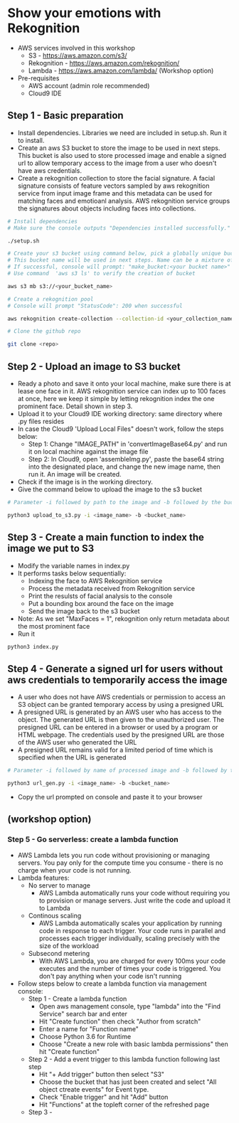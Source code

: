 # Show your emotions with Rekognition
<!-- TODO -->
<!-- Elaboration about the aws services used here S3 Rekognition Lambda -->
<!-- list the pre-requisites for the workshop -->
 - AWS services involved in this workshop
    - S3 - https://aws.amazon.com/s3/
    - Rekognition - https://aws.amazon.com/rekognition/
    - Lambda - https://aws.amazon.com/lambda/   (Workshop option)
 - Pre-requisites
    - AWS account (admin role recommended)
    - Cloud9 IDE

## Step 1 - Basic preparation
 - Install dependencies. Libraries we need are included in setup.sh. Run it to install.
 - Create an aws S3 bucket to store the image to be used in next steps. This bucket is also used to store processed image and enable a signed url to allow temporary access to the image from a user who doesn't have aws credentials. 
 - Create a rekognition collection to store the facial signature. A facial signature consists of feature vectors sampled by aws rekognition service from input image frame and this metadata can be used for matching faces and emotioanl analysis. AWS rekognition service groups the signatures about objects including faces into collections. 
```bash
# Install dependencies
# Make sure the console outputs "Dependencies installed successfully." 

./setup.sh

# Create your s3 bucket using command below, pick a globally unique bucket name. 
# This bucket name will be used in next steps. Name can be a mixture of lowercase letters and numbers.
# If successful, console will prompt: "make_bucket:<your bucket name>"
# Use command  'aws s3 ls' to verify the creation of bucket

aws s3 mb s3://<your_bucket_name>

# Create a rekognition pool 
# Console will prompt "StatusCode": 200 when successful

aws rekognition create-collection --collection-id <your_collection_name>

# Clone the github repo

git clone <repo>
```

## Step 2 - Upload an image to S3 bucket
 - Ready a photo and save it onto your local machine, make sure there is at lease one face in it. AWS rekognition service can index up to 100 faces at once, here we keep it simple by letting rekognition index the one prominent face. Detail shown in step 3.
 - Upload it to your Cloud9 IDE working directory: same directory where .py files resides
 - In case the Cloud9 'Upload Local Files" doesn't work, follow the steps below:
    - Step 1: Change "IMAGE_PATH" in 'convertImageBase64.py' and run it on local machine against the image file
    - Step 2: In Cloud9, open 'assembleImg.py', paste the base64 string into the designated place, and change the new image name, then run it. An image will be created.
 - Check if the image is in the working directory.
 - Give the command below to upload the image to the s3 bucket
```bash
# Parameter -i followed by path to the image and -b followed by the bucket name are required

python3 upload_to_s3.py -i <image_name> -b <bucket_name>
```

## Step 3 - Create a main function to index the image we put to S3 
 - Modify the variable names in index.py 
 - It performs tasks below sequentially: 
    - Indexing the face to AWS Rekognition service 
    - Process the metadata received from Rekognition service 
    - Print the resulsts of facial analysis to the console
    - Put a bounding box around the face on the image 
    - Send the image back to the s3 bucket 
 - Note: As we set "MaxFaces = 1", rekognition only return metadata about the most prominent face
 - Run it
```bash
python3 index.py
```

## Step 4 - Generate a signed url for users without aws credentials to temporarily access the image
 - A user who does not have AWS credentials or permission to access an S3 object can be granted temporary access by using a presigned URL
 - A presigned URL is generated by an AWS user who has access to the object. The generated URL is then given to the unauthorized user. The presigned URL can be entered in a browser or used by a program or HTML webpage. The credentials used by the presigned URL are those of the AWS user who generated the URL
 - A presigned URL remains valid for a limited period of time which is specified when the URL is generated
```bash
# Parameter -i followed by name of processed image and -b followed by the bucket name are required

python3 url_gen.py -i <image_name> -b <bucket_name>
```
 - Copy the url prompted on console and paste it to your browser

## (workshop option)
### Step 5 - Go serverless: create a lambda function
 - AWS Lambda lets you run code without provisioning or managing servers. You pay only for the compute time you consume - there is no charge when your code is not running.
 - Lambda features:
    - No server to manage
        - AWS Lambda automatically runs your code without requiring you to provision or manage servers. Just write the code and upload it to Lambda
    - Continous scaling
        - AWS Lambda automatically scales your application by running code in response to each trigger. Your code runs in parallel and processes each trigger individually, scaling precisely with the size of the workload
    - Subsecond metering 
        - With AWS Lambda, you are charged for every 100ms your code executes and the number of times your code is triggered. You don't pay anything when your code isn't running
 - Follow steps below to create a lambda function via management console:
    - Step 1 - Create a lambda function
        - Open aws management console, type "lambda" into the "Find Service" search bar and enter
        - Hit "Create function" then check "Author from scratch"
        - Enter a name for "Function name"
        - Choose Python 3.6 for Runtime
        - Choose "Create a new role with basic lambda permissions" then hit "Create function"
    - Step 2 - Add a event trigger to this lambda function following last step
        - Hit "+ Add trigger" button then select "S3"
        - Choose the bucket that has just been created and select "All object ctreate events" for Event type.
        - Check "Enable trigger" and hit "Add" button
        - Hit "Functions" at the topleft corner of the refreshed page
    - Step 3 - 